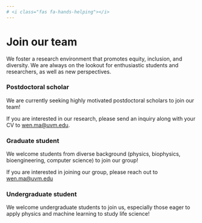 ```yaml
---
# <i class="fas fa-hands-helping"></i>
---
```


# Join our team

We foster a research environment that promotes equity, inclusion, and diversity. We are always on the lookout for enthusiastic students and researchers, as well as new perspectives.


### Postdoctoral scholar
We are currently seeking highly motivated postdoctoral scholars to join our team!

If you are interested in our research, please send an inquiry along with your CV to [wen.ma@uvm.edu](mailto:wen.ma@uvm.edu).


### Graduate student
We welcome students from diverse background (physics, biophysics, bioengineering, computer science) to join our group!

If you are interested in joining our group, please reach out to [wen.ma@uvm.edu](mailto:wen.ma@uvm.edu)

### Undergraduate student
We welcome undergraduate students to join us, especially those eager to apply physics and machine learning to study life science!


